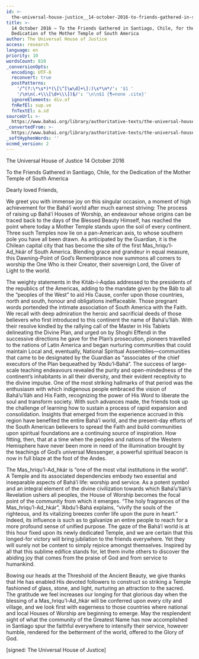 ```yaml
---
id: >-
  the-universal-house-justice__14-october-2016-to-friends-gathered-in-santiago-chile-dedication-mother-temple-south-america__3444162666__en
title: >-
  14 October 2016 – To the Friends Gathered in Santiago, Chile, for the
  Dedication of the Mother Temple of South America
author: The Universal House of Justice
access: research
language: en
priority: 10
wordsCount: 810
_conversionOpts:
  encoding: UTF-8
  reconvert: true
  postPatterns:
    '/^(?:\*\s*)*(\[\^[\w\d]+\]:)\s*\n*/': '$1 '
    '/\n\n(.+\\\[\d+\\\])$/': '\n\n$1 {¶=none .cite}'
  ignoreElements: div.of
  fnRefEl: sup.ve
  fnTextEl: a.sd
sourceUrl: >-
  https://www.bahai.org/library/authoritative-texts/the-universal-house-of-justice/messages/20161014_001/20161014_001.xhtml
_convertedFrom: >-
  https://www.bahai.org/library/authoritative-texts/the-universal-house-of-justice/messages/20161014_001/20161014_001.xhtml
_softHyphenWords: ''
ocnmd_version: 2
---
```

The Universal House of Justice
14 October 2016

To the Friends Gathered in Santiago, Chile, for the Dedication of the Mother Temple of South America

Dearly loved Friends,

We greet you with immense joy on this singular occasion, a moment of high achievement for the Bahá’í world after much earnest striving: The process of raising up Bahá’í Houses of Worship, an endeavour whose origins can be traced back to the days of the Blessed Beauty Himself, has reached the point where today a Mother Temple stands upon the soil of every continent. Three such Temples now lie on a pan-American axis, to whose southern pole you have all been drawn. As anticipated by the Guardian, it is the Chilean capital city that has become the site of the first Mas_hriqu’l-Ad_hkár of South America. Blending grace and grandeur in equal measure, this Dawning-Point of God’s Remembrance now summons all comers to worship the One Who is their Creator, their sovereign Lord, the Giver of Light to the world.

The weighty statements in the Kitáb-i-Aqdas addressed to the presidents of the republics of the Americas, adding to the mandate given by the Báb to all the “peoples of the West” to aid His Cause, confer upon those countries, north and south, honour and obligations ineffaceable. Those pregnant words portended the intimate association of South America with the Faith. We recall with deep admiration the heroic and sacrificial deeds of those believers who first introduced to this continent the name of Bahá’u’lláh. With their resolve kindled by the rallying call of the Master in His Tablets delineating the Divine Plan, and urged on by Shoghi Effendi in the successive directions he gave for the Plan’s prosecution, pioneers travelled to the nations of Latin America and began nurturing communities that could maintain Local and, eventually, National Spiritual Assemblies—communities that came to be designated by the Guardian as “associates of the chief executors of the Plan bequeathed by ‘Abdu’l‑Bahá”. The success of large-scale teaching endeavours revealed the purity and open-mindedness of the continent’s inhabitants in all their diversity, and their evident receptivity to the divine impulse. One of the most striking hallmarks of that period was the enthusiasm with which indigenous people embraced the vision of Bahá’u’lláh and His Faith, recognizing the power of His Word to liberate the soul and transform society. With such advances made, the friends took up the challenge of learning how to sustain a process of rapid expansion and consolidation. Insights that emerged from the experience accrued in this region have benefited the entire Bahá’í world, and the present-day efforts of the South American believers to spread the Faith and build communities upon spiritual foundations are a continuing source of inspiration. How fitting, then, that at a time when the peoples and nations of the Western Hemisphere have never been more in need of the illumination brought by the teachings of God’s universal Messenger, a powerful spiritual beacon is now in full blaze at the foot of the Andes. 

The Mas_hriqu’l-Ad_hkár is “one of the most vital institutions in the world”. A Temple and its associated dependencies embody two essential and inseparable aspects of Bahá’í life: worship and service. As a potent symbol and an integral element of the divine civilization towards which Bahá’u’lláh’s Revelation ushers all peoples, the House of Worship becomes the focal point of the community from which it emerges. “The holy fragrances of the Mas_hriqu’l-Ad_hkár”, ‘Abdu’l‑Bahá explains, “vivify the souls of the righteous, and its vitalizing breezes confer life upon the pure in heart.” Indeed, its influence is such as to galvanize an entire people to reach for a more profound sense of unified purpose. The gaze of the Bahá’í world is at this hour fixed upon its newly dedicated Temple, and we are certain that this longed-for victory will bring jubilation to the friends everywhere. Yet they will surely not be content to simply rejoice amongst themselves. Inspired by all that this sublime edifice stands for, let them invite others to discover the abiding joy that comes from the praise of God and from service to humankind.

Bowing our heads at the Threshold of the Ancient Beauty, we give thanks that He has enabled His devoted followers to construct so striking a Temple fashioned of glass, stone, and light, nurturing an attraction to the sacred. The gratitude we feel increases our longing for that glorious day when the blessing of a Mas_hriqu’l-Ad_hkár will be conferred upon every city and village, and we look first with eagerness to those countries where national and local Houses of Worship are beginning to emerge. May the resplendent sight of what the community of the Greatest Name has now accomplished in Santiago spur the faithful everywhere to intensify their service, however humble, rendered for the betterment of the world, offered to the Glory of God.

\[signed: The Universal House of Justice\]
